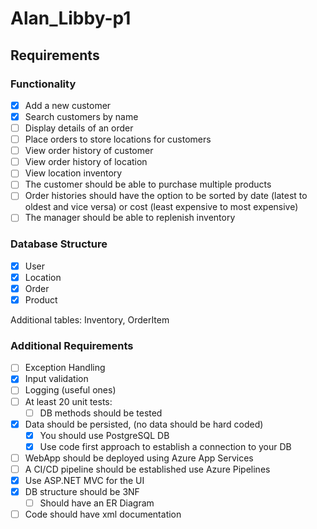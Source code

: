 # Alan_Libby-p1

## Requirements
### Functionality
- [x] Add a new customer
- [x] Search customers by name
- [ ] Display details of an order
- [ ] Place orders to store locations for customers
- [ ] View order history of customer
- [ ] View order history of location
- [ ] View location inventory
- [ ] The customer should be able to purchase multiple products
- [ ] Order histories should have the option to be sorted by date (latest to oldest and vice versa) or cost (least expensive to most expensive)
- [ ] The manager should be able to replenish inventory

### Database Structure
- [x] User
- [x] Location
- [x] Order
- [x] Product

Additional tables: Inventory, OrderItem

### Additional Requirements
- [ ] Exception Handling
- [x] Input validation
- [ ] Logging (useful ones)
- [ ] At least 20 unit tests:
  - [ ] DB methods should be tested
- [x] Data should be persisted, (no data should be hard coded)
  - [x] You should use PostgreSQL DB
  - [x] Use code first approach to establish a connection to your DB
- [ ] WebApp should be deployed using Azure App Services
- [ ] A CI/CD pipeline should be established use Azure Pipelines
- [x] Use ASP.NET MVC for the UI
- [x] DB structure should be 3NF
  - [ ] Should have an ER Diagram
- [ ] Code should have xml documentation